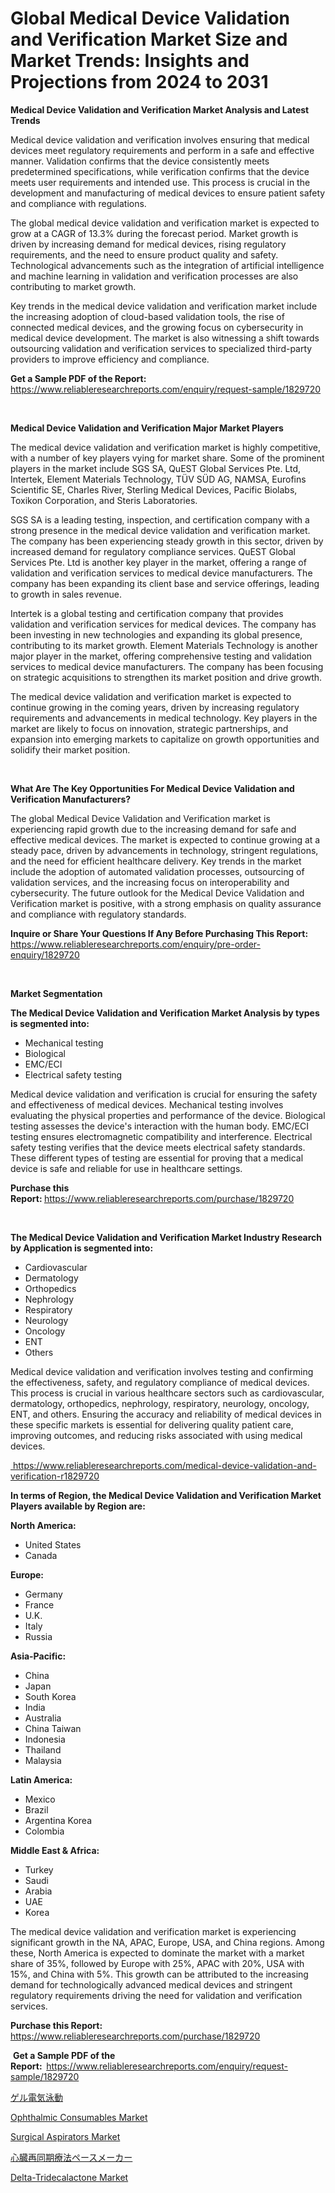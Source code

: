 <p><h1>Global Medical Device Validation and Verification Market Size and Market Trends: Insights and Projections from 2024 to 2031</h1></p><p><strong>Medical Device Validation and Verification Market Analysis and Latest Trends</strong></p>
<p><p>Medical device validation and verification involves ensuring that medical devices meet regulatory requirements and perform in a safe and effective manner. Validation confirms that the device consistently meets predetermined specifications, while verification confirms that the device meets user requirements and intended use. This process is crucial in the development and manufacturing of medical devices to ensure patient safety and compliance with regulations.</p><p>The global medical device validation and verification market is expected to grow at a CAGR of 13.3% during the forecast period. Market growth is driven by increasing demand for medical devices, rising regulatory requirements, and the need to ensure product quality and safety. Technological advancements such as the integration of artificial intelligence and machine learning in validation and verification processes are also contributing to market growth.</p><p>Key trends in the medical device validation and verification market include the increasing adoption of cloud-based validation tools, the rise of connected medical devices, and the growing focus on cybersecurity in medical device development. The market is also witnessing a shift towards outsourcing validation and verification services to specialized third-party providers to improve efficiency and compliance.</p></p>
<p><strong>Get a Sample PDF of the Report:&nbsp;</strong> <a href="https://www.reliableresearchreports.com/enquiry/request-sample/1829720">https://www.reliableresearchreports.com/enquiry/request-sample/1829720</a></p>
<p>&nbsp;</p>
<p><strong>Medical Device Validation and Verification Major Market Players</strong></p>
<p><p>The medical device validation and verification market is highly competitive, with a number of key players vying for market share. Some of the prominent players in the market include SGS SA, QuEST Global Services Pte. Ltd, Intertek, Element Materials Technology, TÜV SÜD AG, NAMSA, Eurofins Scientific SE, Charles River, Sterling Medical Devices, Pacific Biolabs, Toxikon Corporation, and Steris Laboratories. </p><p>SGS SA is a leading testing, inspection, and certification company with a strong presence in the medical device validation and verification market. The company has been experiencing steady growth in this sector, driven by increased demand for regulatory compliance services. QuEST Global Services Pte. Ltd is another key player in the market, offering a range of validation and verification services to medical device manufacturers. The company has been expanding its client base and service offerings, leading to growth in sales revenue.</p><p>Intertek is a global testing and certification company that provides validation and verification services for medical devices. The company has been investing in new technologies and expanding its global presence, contributing to its market growth. Element Materials Technology is another major player in the market, offering comprehensive testing and validation services to medical device manufacturers. The company has been focusing on strategic acquisitions to strengthen its market position and drive growth.</p><p>The medical device validation and verification market is expected to continue growing in the coming years, driven by increasing regulatory requirements and advancements in medical technology. Key players in the market are likely to focus on innovation, strategic partnerships, and expansion into emerging markets to capitalize on growth opportunities and solidify their market position.</p></p>
<p>&nbsp;</p>
<p><strong>What Are The Key Opportunities For Medical Device Validation and Verification Manufacturers?</strong></p>
<p><p>The global Medical Device Validation and Verification market is experiencing rapid growth due to the increasing demand for safe and effective medical devices. The market is expected to continue growing at a steady pace, driven by advancements in technology, stringent regulations, and the need for efficient healthcare delivery. Key trends in the market include the adoption of automated validation processes, outsourcing of validation services, and the increasing focus on interoperability and cybersecurity. The future outlook for the Medical Device Validation and Verification market is positive, with a strong emphasis on quality assurance and compliance with regulatory standards.</p></p>
<p><strong>Inquire or Share Your Questions If Any Before Purchasing This Report:</strong> <a href="https://www.reliableresearchreports.com/enquiry/pre-order-enquiry/1829720">https://www.reliableresearchreports.com/enquiry/pre-order-enquiry/1829720</a></p>
<p>&nbsp;</p>
<p><strong>Market Segmentation</strong></p>
<p><strong>The Medical Device Validation and Verification Market Analysis by types is segmented into:</strong></p>
<p><ul><li>Mechanical testing</li><li>Biological</li><li>EMC/ECI</li><li>Electrical safety testing</li></ul></p>
<p><p>Medical device validation and verification is crucial for ensuring the safety and effectiveness of medical devices. Mechanical testing involves evaluating the physical properties and performance of the device. Biological testing assesses the device's interaction with the human body. EMC/ECI testing ensures electromagnetic compatibility and interference. Electrical safety testing verifies that the device meets electrical safety standards. These different types of testing are essential for proving that a medical device is safe and reliable for use in healthcare settings.</p></p>
<p><strong>Purchase this Report:&nbsp;</strong><a href="https://www.reliableresearchreports.com/purchase/1829720">https://www.reliableresearchreports.com/purchase/1829720</a></p>
<p>&nbsp;</p>
<p><strong>The Medical Device Validation and Verification Market Industry Research by Application is segmented into:</strong></p>
<p><ul><li>Cardiovascular</li><li>Dermatology</li><li>Orthopedics</li><li>Nephrology</li><li>Respiratory</li><li>Neurology</li><li>Oncology</li><li>ENT</li><li>Others</li></ul></p>
<p><p>Medical device validation and verification involves testing and confirming the effectiveness, safety, and regulatory compliance of medical devices. This process is crucial in various healthcare sectors such as cardiovascular, dermatology, orthopedics, nephrology, respiratory, neurology, oncology, ENT, and others. Ensuring the accuracy and reliability of medical devices in these specific markets is essential for delivering quality patient care, improving outcomes, and reducing risks associated with using medical devices.</p></p>
<p><a href="https://www.reliableresearchreports.com/medical-device-validation-and-verification-r1829720">&nbsp;https://www.reliableresearchreports.com/medical-device-validation-and-verification-r1829720</a></p>
<p><strong>In terms of Region, the Medical Device Validation and Verification Market Players available by Region are:</strong></p>
<p>
    <p> <strong> North America: </strong>
        <ul>
            <li>United States</li>
            <li>Canada</li>
        </ul>
        </p> 
    <p> <strong> Europe: </strong>
        <ul>
            <li>Germany</li>
            <li>France</li>
            <li>U.K.</li>
            <li>Italy</li>
            <li>Russia</li>
        </ul>
        </p> 
    <p> <strong> Asia-Pacific: </strong>
        <ul>
            <li>China</li>
            <li>Japan</li>
            <li>South Korea</li>
            <li>India</li>
            <li>Australia</li>
            <li>China Taiwan</li>
            <li>Indonesia</li>
            <li>Thailand</li>
            <li>Malaysia</li>
        </ul>
        </p> 
    <p> <strong> Latin America: </strong>
        <ul>
            <li>Mexico</li>
            <li>Brazil</li>
            <li>Argentina Korea</li>
            <li>Colombia</li>
        </ul>
        </p> 
    <p> <strong> Middle East & Africa: </strong>
        <ul>
            <li>Turkey</li>
            <li>Saudi</li>
            <li>Arabia</li>
            <li>UAE</li>
            <li>Korea</li>
        </ul>
    </p>
    </p>
<p><p>The medical device validation and verification market is experiencing significant growth in the NA, APAC, Europe, USA, and China regions. Among these, North America is expected to dominate the market with a market share of 35%, followed by Europe with 25%, APAC with 20%, USA with 15%, and China with 5%. This growth can be attributed to the increasing demand for technologically advanced medical devices and stringent regulatory requirements driving the need for validation and verification services.</p></p>
<p><strong>Purchase this Report: </strong><a href="https://www.reliableresearchreports.com/purchase/1829720">https://www.reliableresearchreports.com/purchase/1829720</a></p>
<p>&nbsp;<strong>Get a Sample PDF of the Report:&nbsp;&nbsp;</strong><a href="https://www.reliableresearchreports.com/enquiry/request-sample/1829720">https://www.reliableresearchreports.com/enquiry/request-sample/1829720</a></p>
<p><strong></strong></p>
<p><p><a href="https://github.com/CieloStamm/Market-Research-Report-List-1/blob/main/340732951383.md">ゲル電気泳動</a></p><p><a href="https://github.com/nicholepatriciadoylenwnrjr0/Market-Research-Report-List-2/blob/main/ophthalmic-consumables-market.md">Ophthalmic Consumables Market</a></p><p><a href="https://github.com/gamblestampleyjenny50m5sl6/Market-Research-Report-List-2/blob/main/surgical-aspirators-market.md">Surgical Aspirators Market</a></p><p><a href="https://github.com/nemesis2824/Market-Research-Report-List-1/blob/main/788258151382.md">心臓再同期療法ペースメーカー</a></p><p><a href="https://issuu.com/reportprime-2/docs/delta-tridecalactone-market-size-2030.pptx">Delta-Tridecalactone Market</a></p></p>
